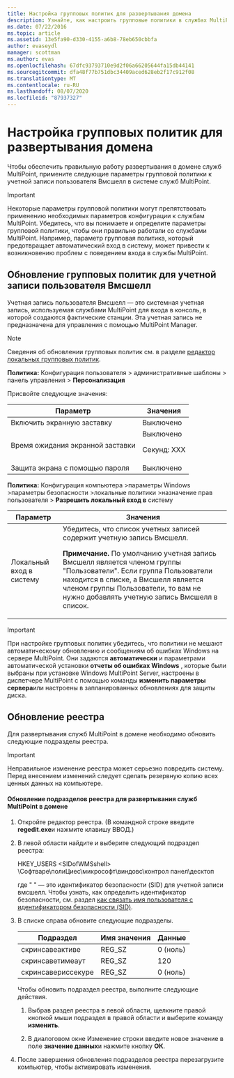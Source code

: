 ```yaml
---
title: Настройка групповых политик для развертывания домена
description: Узнайте, как настроить групповые политики в службах MultiPoint.
ms.date: 07/22/2016
ms.topic: article
ms.assetid: 13e5fa90-d330-4155-a6b8-78eb650cbbfa
author: evaseydl
manager: scottman
ms.author: evas
ms.openlocfilehash: 67dfc93793710e9d2f06a66205644fa15db44141
ms.sourcegitcommit: dfa48f77b751dbc34409aced628eb2f17c912f08
ms.translationtype: MT
ms.contentlocale: ru-RU
ms.lasthandoff: 08/07/2020
ms.locfileid: "87937327"
---
```

# <a name="configure-group-policies-for-a-domain-deployment"></a>Настройка групповых политик для развертывания домена
Чтобы обеспечить правильную работу развертывания в домене служб MultiPoint, примените следующие параметры групповой политики к учетной записи пользователя Вмсшелл в системе служб MultiPoint.

> [!IMPORTANT]
> Некоторые параметры групповой политики могут препятствовать применению необходимых параметров конфигурации к службам MultiPoint. Убедитесь, что вы понимаете и определите параметры групповой политики, чтобы они правильно работали со службами MultiPoint. Например, параметр групповая политика, который предотвращает автоматический вход в систему, может привести к возникновению проблем с поведением входа в службы MultiPoint.

## <a name="update-group-policies-for-the-wmsshell-user-account"></a>Обновление групповых политик для учетной записи пользователя Вмсшелл
Учетная запись пользователя Вмсшелл — это системная учетная запись, используемая службами MultiPoint для входа в консоль, в которой создаются фактические станции. Эта учетная запись не предназначена для управления с помощью MultiPoint Manager.

> [!NOTE]
> Сведения об обновлении групповых политик см. в разделе [редактор локальных групповых политик](/previous-versions/windows/it-pro/windows-server-2012-R2-and-2012/dn265982(v=ws.11)).

**Политика:** Конфигурация пользователя > административные шаблоны > панель управления > **Персонализация**

Присвойте следующие значения:

|Параметр|Значения|
|-----------|----------|
|Включить экранную заставку|Выключено|
|Время ожидания экранной заставки|Выключено<p>Секунд: XXX|
|Защита экрана с помощью пароля|Выключено|

**Политика:** Конфигурация компьютера >параметры Windows >параметры безопасности >локальные политики >назначение прав пользователя > **Разрешить локальный вход в** систему

|Параметр|Значения|
|-----------|----------|
|Локальный вход в систему|Убедитесь, что список учетных записей содержит учетную запись Вмсшелл.<p>**Примечание.** По умолчанию учетная запись Вмсшелл является членом группы "Пользователи". Если группа Пользователи находится в списке, а Вмсшелл является членом группы Пользователи, то вам не нужно добавлять учетную запись Вмсшелл в список.|

> [!IMPORTANT]
> При настройке групповых политик убедитесь, что политики не мешают автоматическому обновлению и сообщениям об ошибках Windows на сервере MultiPoint. Они задаются **автоматически** и параметрами автоматической установки **отчеты об ошибках Windows** , которые были выбраны при установке Windows MultiPoint Server, настроены в диспетчере MultiPoint с помощью команды **изменить параметры сервера**или настроены в запланированных обновлениях для защиты диска.

## <a name="update-the-registry"></a>Обновление реестра
Для развертывания служб MultiPoint в домене необходимо обновить следующие подразделы реестра.

> [!IMPORTANT]
> Неправильное изменение реестра может серьезно повредить систему. Перед внесением изменений следует сделать резервную копию всех ценных данных на компьютере.

#### <a name="to-update-registry-subkeys-for-a-domain-deployment-of-multipoint-services"></a>Обновление подразделов реестра для развертывания служб MultiPoint в домене

1.  Откройте редактор реестра. (В командной строке введите **regedit.exe**и нажмите клавишу ВВОД.)

2.  В левой области найдите и выберите следующий подраздел реестра:

    HKEY_USERS \<SIDofWMSshell> \Софтваре\полиЦиес\микрософт\виндовс\контрол панел\десктоп

    где " <SIDofWMSshell> " — это идентификатор безопасности (SID) для учетной записи вмсшелл. Чтобы узнать, как определить идентификатор безопасности, см. раздел [как связать имя пользователя с идентификатором безопасности (SID)](https://support.microsoft.com/kb/154599).

3.  В списке справа обновите следующие подразделы.

    |Подраздел|Имя значения|Данные|
    |----------|--------------|--------------|
    |скринсавеактиве|REG_SZ|0 (ноль)|
    |скринсаветимеаут|REG_SZ|120|
    |скринсавериссекуре|REG_SZ|0 (ноль)|

    Чтобы обновить подраздел реестра, выполните следующие действия.

    1.  Выбрав раздел реестра в левой области, щелкните правой кнопкой мыши подраздел в правой области и выберите команду **изменить**.

    2.  В диалоговом окне Изменение строки введите новое значение в поле **значение данных**и нажмите кнопку **ОК**.

4.  После завершения обновления подразделов реестра перезагрузите компьютер, чтобы активировать изменения.
